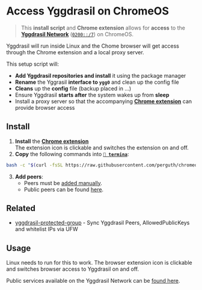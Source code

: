 # Access Yggdrasil on ChromeOS

> This **install script** and **Chrome extension** allows for **access** to the **[Yggdrasil Network](https://yggdrasil-network.github.io/)** ([`0200::/7`](https://yggdrasil-network.github.io/2018/07/28/addressing.html)) on ChromeOS.

Yggdrasil will run inside Linux and the Chome browser will get access through the Chrome extension and a local proxy server.

This setup script will:

- **Add Yggdrasil repositories and install** it using the package manager
- **Rename** the Yggrasil **interface to `ygg0`** and clean up the config file
- **Cleans** up the **config** file (backup placed in ...)
- Ensure Yggdrasil **starts after** the system wakes up from **sleep**
- Install a proxy server so that the accompanying [**Chrome extension**](https://chrome.google.com/webstore/detail/yggdrasil-on-chromeos/hcgljgobhoaeojnhikfmnhdpmgbmflec) can provide browser access

## Install

1. **Install** the **[Chrome extension](https://chrome.google.com/webstore/detail/yggdrasil-via-%60localhost8/hcgljgobhoaeojnhikfmnhdpmgbmflec)** \
  The extension icon is clickable and switches the extension on and off.
1. **Copy** the following commands into **[`🔣 termina`](https://support.google.com/chromebook/thread/565904)**:
```bash
bash -c "$(curl -fsSL https://raw.githubusercontent.com/perguth/chromeos-yggdrasil-network-setup/master/setup.sh)"
```
3. **Add peers**:
   - Peers must be [added manually](https://yggdrasil-network.github.io/configuration.html#manually-connecting-to-peers).
   - Public peers can be found [here](https://github.com/yggdrasil-network/public-peers).

## Related

- [yggdrasil-protected-group](https://github.com/perguth/yggdrasil-protected-group) - Sync Yggdrasil Peers, AllowedPublicKeys and whitelist IPs via UFW

## Usage

Linux needs to run for this to work. The browser extension icon is clickable and switches browser access to Yggdrasil on and off.

Public services available on the Yggdrasil Network can be [found here](https://yggdrasil-network.github.io/services.html).
